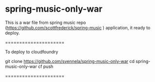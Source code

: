 spring-music-only-war
=====================

This is a war file from spring music repo (https://github.com/scottfrederick/spring-music ) application, it ready to deploy.

=====================

To deploy to cloudfoundry

git clone https://github.com/svennela/spring-music-only-war
cd spring-music-only-war
cf push

=====================
